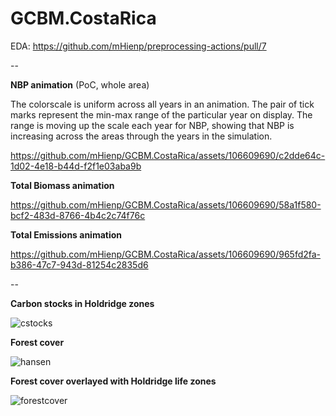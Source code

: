 # GCBM.CostaRica

EDA: https://github.com/mHienp/preprocessing-actions/pull/7

--

**NBP animation** (PoC, whole area)

The colorscale is uniform across all years in an animation. The pair of tick marks represent the min-max range of the particular year on display. The range is moving up the scale each year for NBP, showing that NBP is increasing across the areas through the years in the simulation.

https://github.com/mHienp/GCBM.CostaRica/assets/106609690/c2dde64c-1d02-4e18-b44d-f2f1e03aba9b

**Total Biomass animation**

https://github.com/mHienp/GCBM.CostaRica/assets/106609690/58a1f580-bcf2-483d-8766-4b4c2c74f76c

**Total Emissions animation**

https://github.com/mHienp/GCBM.CostaRica/assets/106609690/965fd2fa-b386-47c7-943d-81254c2835d6

--

**Carbon stocks in Holdridge zones**

![cstocks](https://github.com/mHienp/GCBM.CostaRica/assets/106609690/d45abf80-ce1f-408a-8426-94acfd0606c4)

**Forest cover**

![hansen](https://github.com/mHienp/GCBM.CostaRica/assets/106609690/fcb1ac8b-8638-4876-b1ab-b0d1d80741eb)

**Forest cover overlayed with Holdridge life zones**

![forestcover](https://github.com/mHienp/GCBM.CostaRica/assets/106609690/d84ce5a4-8ff0-48b0-be83-7744ef524f58)
